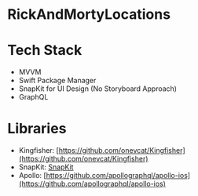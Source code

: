 # RickAndMortyLocations

# Tech Stack
 - MVVM
 - Swift Package Manager
 - SnapKit for UI Design (No Storyboard Approach)
 - GraphQL

# Libraries

 - Kingfisher:  [https://github.com/onevcat/Kingfisher](https://github.com/onevcat/Kingfisher)
 - SnapKit:  [SnapKit](https://github.com/SnapKit/SnapKit)
 - Apollo:  [https://github.com/apollographql/apollo-ios](https://github.com/apollographql/apollo-ios)


